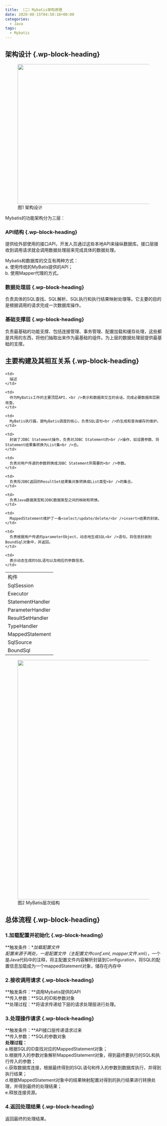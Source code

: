 ```yaml
---
title: （二）Mybatis架构原理
date: 2020-08-15T04:50:18+00:00
categories:
  - Java
tags:
  - Mybatis
---
```


## <span class="ez-toc-section" id="%E6%9E%B6%E6%9E%84%E8%AE%BE%E8%AE%A1"></span>**架构设计**<span class="ez-toc-section-end"></span> {.wp-block-heading}

<div class="wp-block-image">
  <figure class="aligncenter is-resized"><img decoding="async" loading="lazy" src="http://roliu.work/wp-content/uploads/2020/08/Mybatis架构设计-1024x897.png" alt="" class="wp-image-611" width="512" height="449" /><figcaption>图1 架构设计</figcaption></figure>
</div>

Mybatis的功能架构分为三层：  


### <span class="ez-toc-section" id="API%E7%BB%93%E6%9E%84"></span>**API结构**<span class="ez-toc-section-end"></span> {.wp-block-heading}

提供给外部使用的接口API，开发人员通过这些本地API来操纵数据库。接口层接收到调用请求就会调用数据处理层来完成具体的数据处理。

Mybatis和数据库的交互有两种方式：  
a. 使用传统的MyBatis提供的API；  
b. 使用Mapper代理的方式。

### <span class="ez-toc-section" id="%E6%95%B0%E6%8D%AE%E5%A4%84%E7%90%86%E5%B1%82"></span>**数据处理层**<span class="ez-toc-section-end"></span> {.wp-block-heading}

负责具体的SQL查找、SQL解析、SQL执行和执行结果映射处理等。它主要的目的是根据调用的请求完成一次数据库操作。

### <span class="ez-toc-section" id="%E5%9F%BA%E7%A1%80%E6%94%AF%E6%92%91%E5%B1%82"></span>**基础支撑层**<span class="ez-toc-section-end"></span> {.wp-block-heading}

负责最基础的功能支撑、包括连接管理、事务管理、配置加载和缓存处理，这些都是共用的东西，将他们抽取出来作为最基础的组件。为上层的数据处理层提供最基础的支撑。

## <span class="ez-toc-section" id="%E4%B8%BB%E8%A6%81%E6%9E%84%E5%BB%BA%E5%8F%8A%E5%85%B6%E7%9B%B8%E4%BA%92%E5%85%B3%E7%B3%BB"></span>**主要构建及其相互关系**<span class="ez-toc-section-end"></span> {.wp-block-heading}<figure class="wp-block-table is-style-stripes">

<table>
  <tr>
    <td>
      构件
    </td>
    
    <td>
      描述
    </td>
  </tr>
  
  <tr>
    <td>
      SqlSession
    </td>
    
    <td>
      作为MyBatis工作的主要顶层API，<br />表示和数据库交互的会话，完成必要数据库层删改查。
    </td>
  </tr>
  
  <tr>
    <td>
      Executor
    </td>
    
    <td>
      MyBatis执行器，是MyBatis调度的核心，负责SQL语句<br />的生成和查询缓存的维护。
    </td>
  </tr>
  
  <tr>
    <td>
      StatementHandler
    </td>
    
    <td>
      封装了JDBC Statement操作，负责对JDBC Statement的<br />操作，如设置参数、将Statement结果集转换为List集<br />合。
    </td>
  </tr>
  
  <tr>
    <td>
      ParameterHandler
    </td>
    
    <td>
      负责对用户传递的参数转换成JDBC Statement所需要的<br />参数。
    </td>
  </tr>
  
  <tr>
    <td>
      ResultSetHandler
    </td>
    
    <td>
      负责将JDBC返回的ResultSet结果集对象转换成List类型<br />的集合。
    </td>
  </tr>
  
  <tr>
    <td>
      TypeHandler
    </td>
    
    <td>
      负责Java数据类型和JDBC数据类型之间的映射和转换。
    </td>
  </tr>
  
  <tr>
    <td>
      MappedStatement
    </td>
    
    <td>
      MappedStatement维护了一条<select/update/delete/<br />insert>结果的封装。
    </td>
  </tr>
  
  <tr>
    <td>
      SqlSource
    </td>
    
    <td>
      负责根据用户传递的parameterObject，动态地生成SQL<br />语句，将信息封装到BoundSql对象中，并返回。
    </td>
  </tr>
  
  <tr>
    <td>
      BoundSql
    </td>
    
    <td>
      表示动态生成的SQL语句以及相应的参数信息。
    </td>
  </tr>
</table></figure> 

<div class="wp-block-image">
  <figure class="aligncenter is-resized"><img decoding="async" loading="lazy" src="http://roliu.work/wp-content/uploads/2020/08/Mybatis层次结构与JDBC-795x1024.png" alt="" class="wp-image-612" width="596" height="768" /><figcaption>图2 MyBatis层次结构</figcaption></figure>
</div>

## <span class="ez-toc-section" id="%E6%80%BB%E4%BD%93%E6%B5%81%E7%A8%8B"></span>**总体流程**<span class="ez-toc-section-end"></span> {.wp-block-heading}

### <span class="ez-toc-section" id="1%E5%8A%A0%E8%BD%BD%E9%85%8D%E7%BD%AE%E5%B9%B6%E5%88%9D%E5%A7%8B%E5%8C%96"></span>**1.加载配置并初始化**<span class="ez-toc-section-end"></span> {.wp-block-heading}

**触发条件：**加载配置文件  
配置来源于两处，一是配置文件（主配置文件conf.xml, mapper文件*.xml），一个是Java代码中的注释，将主配置文件内容解析封装到Configuration，将SQL的配置信息加载成为一个mappedStatement对象，储存在内存中

### <span class="ez-toc-section" id="2%E6%8E%A5%E6%94%B6%E8%B0%83%E7%94%A8%E8%AF%B7%E6%B1%82"></span>**2.接收调用请求**<span class="ez-toc-section-end"></span> {.wp-block-heading}

**触发条件：**调用Mybatis提供的API  
**传入参数：**SQL的ID和参数对象  
**处理过程：**将请求传递给下层的请求处理层进行处理。

### <span class="ez-toc-section" id="3%E5%A4%84%E7%90%86%E6%93%8D%E4%BD%9C%E8%AF%B7%E6%B1%82"></span>**3.处理操作请求**<span class="ez-toc-section-end"></span> {.wp-block-heading}

**触发条件：**API接口层传递请求过来  
**传入参数：**SQL的参数对象  
**处理过程：**  
a.根据SQL的ID查找对应的MappedStatement对象；  
b.根据传入的参数对象解析MappedStatement对象，得到最终要执行的SQL和执行传入的参数；  
c.获取数据库连接，根据最终得到的SQL语句和传入的参数到数据库执行，并得到执行结果；  
d.根据MappedStatement对象中的结果映射配置对得到的执行结果进行转换处理，并得到最终的处理结果；  
e.释放连接资源。

### <span class="ez-toc-section" id="4%E8%BF%94%E5%9B%9E%E5%A4%84%E7%90%86%E7%BB%93%E6%9E%9C"></span>**4.返回处理结果**<span class="ez-toc-section-end"></span> {.wp-block-heading}

返回最终的处理结果。
